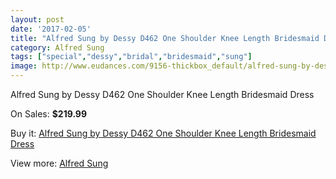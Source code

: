 ```yaml
---
layout: post
date: '2017-02-05'
title: "Alfred Sung by Dessy D462 One Shoulder Knee Length Bridesmaid Dress"
category: Alfred Sung
tags: ["special","dessy","bridal","bridesmaid","sung"]
image: http://www.eudances.com/9156-thickbox_default/alfred-sung-by-dessy-d462-one-shoulder-knee-length-bridesmaid-dress.jpg
---
```

Alfred Sung by Dessy D462 One Shoulder Knee Length Bridesmaid Dress

On Sales: **$219.99**
<a href="https://www.eudances.com/en/alfred-sung/3075-alfred-sung-by-dessy-d462-one-shoulder-knee-length-bridesmaid-dress.html"><amp-img layout="responsive" width="600" height="600" src="//www.eudances.com/9156-thickbox_default/alfred-sung-by-dessy-d462-one-shoulder-knee-length-bridesmaid-dress.jpg" alt="Alfred Sung by Dessy D462 One Shoulder Knee Length Bridesmaid Dress 0" /></a>
<a href="https://www.eudances.com/en/alfred-sung/3075-alfred-sung-by-dessy-d462-one-shoulder-knee-length-bridesmaid-dress.html"><amp-img layout="responsive" width="600" height="600" src="//www.eudances.com/9157-thickbox_default/alfred-sung-by-dessy-d462-one-shoulder-knee-length-bridesmaid-dress.jpg" alt="Alfred Sung by Dessy D462 One Shoulder Knee Length Bridesmaid Dress 1" /></a>
<a href="https://www.eudances.com/en/alfred-sung/3075-alfred-sung-by-dessy-d462-one-shoulder-knee-length-bridesmaid-dress.html"><amp-img layout="responsive" width="600" height="600" src="//www.eudances.com/9158-thickbox_default/alfred-sung-by-dessy-d462-one-shoulder-knee-length-bridesmaid-dress.jpg" alt="Alfred Sung by Dessy D462 One Shoulder Knee Length Bridesmaid Dress 2" /></a>
<a href="https://www.eudances.com/en/alfred-sung/3075-alfred-sung-by-dessy-d462-one-shoulder-knee-length-bridesmaid-dress.html"><amp-img layout="responsive" width="600" height="600" src="//www.eudances.com/9159-thickbox_default/alfred-sung-by-dessy-d462-one-shoulder-knee-length-bridesmaid-dress.jpg" alt="Alfred Sung by Dessy D462 One Shoulder Knee Length Bridesmaid Dress 3" /></a>

Buy it: [Alfred Sung by Dessy D462 One Shoulder Knee Length Bridesmaid Dress](https://www.eudances.com/en/alfred-sung/3075-alfred-sung-by-dessy-d462-one-shoulder-knee-length-bridesmaid-dress.html "Alfred Sung by Dessy D462 One Shoulder Knee Length Bridesmaid Dress")

View more: [Alfred Sung](https://www.eudances.com/en/52-alfred-sung "Alfred Sung")